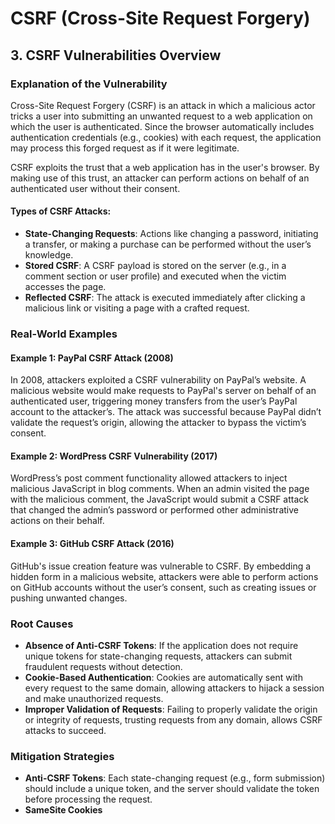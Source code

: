 # CSRF (Cross-Site Request Forgery)

## 3. CSRF Vulnerabilities Overview

### Explanation of the Vulnerability
Cross-Site Request Forgery (CSRF) is an attack in which a malicious actor tricks a user into submitting an unwanted request to a web application on which the user is authenticated. Since the browser automatically includes authentication credentials (e.g., cookies) with each request, the application may process this forged request as if it were legitimate.

CSRF exploits the trust that a web application has in the user's browser. By making use of this trust, an attacker can perform actions on behalf of an authenticated user without their consent.

#### Types of CSRF Attacks:
- **State-Changing Requests**: Actions like changing a password, initiating a transfer, or making a purchase can be performed without the user’s knowledge.
- **Stored CSRF**: A CSRF payload is stored on the server (e.g., in a comment section or user profile) and executed when the victim accesses the page.
- **Reflected CSRF**: The attack is executed immediately after clicking a malicious link or visiting a page with a crafted request.

### Real-World Examples

#### Example 1: **PayPal CSRF Attack (2008)**
In 2008, attackers exploited a CSRF vulnerability on PayPal’s website. A malicious website would make requests to PayPal's server on behalf of an authenticated user, triggering money transfers from the user’s PayPal account to the attacker’s. The attack was successful because PayPal didn’t validate the request’s origin, allowing the attacker to bypass the victim’s consent.

#### Example 2: **WordPress CSRF Vulnerability (2017)**
WordPress’s post comment functionality allowed attackers to inject malicious JavaScript in blog comments. When an admin visited the page with the malicious comment, the JavaScript would submit a CSRF attack that changed the admin’s password or performed other administrative actions on their behalf.

#### Example 3: **GitHub CSRF Attack (2016)**
GitHub's issue creation feature was vulnerable to CSRF. By embedding a hidden form in a malicious website, attackers were able to perform actions on GitHub accounts without the user’s consent, such as creating issues or pushing unwanted changes.

### Root Causes
- **Absence of Anti-CSRF Tokens**: If the application does not require unique tokens for state-changing requests, attackers can submit fraudulent requests without detection.
- **Cookie-Based Authentication**: Cookies are automatically sent with every request to the same domain, allowing attackers to hijack a session and make unauthorized requests.
- **Improper Validation of Requests**: Failing to properly validate the origin or integrity of requests, trusting requests from any domain, allows CSRF attacks to succeed.

### Mitigation Strategies
- **Anti-CSRF Tokens**: Each state-changing request (e.g., form submission) should include a unique token, and the server should validate the token before processing the request.
- **SameSite Cookies**